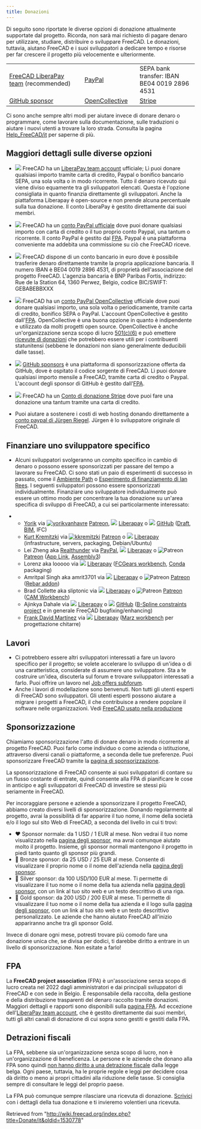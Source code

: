 ```yaml
---
title: Donazioni
---
```


Di seguito sono riportate le diverse opzioni di donazione attualmente supportate dal progetto. Ricorda, non sarà mai richiesto di pagare denaro per utilizzare, studiare, distribuire o sviluppare FreeCAD. Le donazioni, tuttavia, aiutano FreeCAD e i suoi sviluppatori a dedicare tempo e risorse per far crescere il progetto più velocemente e ulteriormente.

|                                                                       |     |                                                                         |     |                                                        |
| --------------------------------------------------------------------- | --- | ----------------------------------------------------------------------- | --- | ------------------------------------------------------ |
| [FreeCAD LiberaPay team](https://liberapay.com/FreeCAD) (recommended) |     | [PayPal](https://www.paypal.com/donate/?hosted_button_id=M3Z8BGW6DB69Q) |     | SEPA bank transfer: IBAN BE04 0019 2896 4531           |
| [GitHub sponsor](https://github.com/sponsors/FreeCAD)                 |     | [OpenCollective](https://opencollective.com/freecad)                    |     | [Stripe](https://donate.stripe.com/14k3ei9TYgwFclq145) |

Ci sono anche sempre altri modi per aiutare invece di donare denaro o programmare, come lavorare sulla documentazione, sulle traduzioni o aiutare i nuovi utenti a trovare la loro strada. Consulta la pagina [Help_FreeCAD/it](/Help_FreeCAD/it "Help FreeCAD/it") per saperne di più.

## Maggiori dettagli sulle diverse opzioni

- ![](/images/Liberapay_logo.svg) FreeCAD ha un [LiberaPay team account](https://liberapay.com/FreeCAD) ufficiale; Lì puoi donare qualsiasi importo tramite carta di credito, Paypal o bonifico bancario SEPA, una sola volta o in modo ricorrente. Tutto il denaro ricevuto qui viene diviso equamente tra gli sviluppatori elencati. Questa è l'opzione consigliata in quanto finanzia direttamente gli sviluppatori. Anche la piattaforma Liberapay è open-source e non prende alcuna percentuale sulla tua donazione. Il conto LiberaPay è gestito direttamente dai suoi membri.

* [![](https://upload.wikimedia.org/wikipedia/commons/b/b7/PayPal_Logo_Icon_2014.svg)](/File:PayPal_Logo_Icon_2014.svg) FreeCAD ha un [conto PayPal ufficiale](https://www.paypal.com/donate/?hosted_button_id=M3Z8BGW6DB69Q) dove puoi donare qualsiasi importo con carta di credito o il tuo proprio conto Paypal, una tantum o ricorrente. Il conto PayPal è gestito dal [FPA](https://github.com/FreeCAD/FPA). Paypal è una piattaforma conveniente ma addebita una commissione su ciò che FreeCAD riceve.

- ![](/images/SepaLogoEN.jpg) FreeCAD dispone di un conto bancario in euro dove è possibile trasferire denaro direttamente tramite la propria applicazione bancaria. Il numero IBAN è BE04 0019 2896 4531, di proprietà dell'associazione del progetto FreeCAD. L'agenzia bancaria è BNP Paribas Fortis, indirizzo: Rue de la Station 64, 1360 Perwez, Belgio, codice BIC/SWIFT: GEBABEBBXXX

- ![](/images/Opencollective_logo.svg) FreeCAD ha un [conto PayPal OpenCollective](https://opencollective.com/freecad) ufficiale dove puoi donare qualsiasi importo, una sola volta o periodicamente, tramite carta di credito, bonifico SEPA o PayPal. L'account OpenCollective è gestito dall'[FPA](https://github.com/FreeCAD/FPA). OpenCollective è una buona opzione in quanto è indipendente e utilizzato da molti progetti open source. OpenCollective è anche un'organizzazione senza scopo di lucro [501(c)(6)](<https://en.wikipedia.org/wiki/501(c)_organization>) e può emettere [ricevute di donazioni](https://docs.opencollective.com/help/financial-contributors/receipts) che potrebbero essere utili per i contribuenti statunitensi (sebbene le donazioni non siano generalmente deducibili dalle tasse).

* [![](https://upload.wikimedia.org/wikipedia/commons/b/b3/GitHub.svg)](/File:GitHub.svg) [GitHub sponsors](https://github.com/sponsors/FreeCAD) è una piattaforma di sponsorizzazione offerta da GitHub, dove è ospitato il codice sorgente di FreeCAD. Lì puoi donare qualsiasi importo mensile a FreeCAD, tramite carta di credito o Paypal. L'account degli sponsor di GitHub è gestito dall'[FPA](https://github.com/FreeCAD/FPA).

- ![](/images/Stripe-logo.png) FreeCAD ha un [Conto di donazione Stripe](https://donate.stripe.com/14k3ei9TYgwFclq145) dove puoi fare una donazione una tantum tramite una carta di credito.

* Puoi aiutare a sostenere i costi di web hosting donando direttamente a [conto paypal di Jürgen Riegel](https://www.paypal.com/cgi-bin/webscr?item_name=Donation+to+FreeCAD&cmd=_donations&business=Mail%40juergen-riegel.net). Jürgen è lo sviluppatore originale di FreeCAD.

## Finanziare uno sviluppatore specifico

- Alcuni sviluppatori svolgeranno un compito specifico in cambio di denaro o possono essere sponsorizzati per passare del tempo a lavorare su FreeCAD. Ci sono stati un paio di esperimenti di successo in passato, come il [Ambiente Path](/Path_Workbench/it "Path Workbench/it") o [Esperimento di finanziamento di Ian Rees](https://opendeveloperfunding.wordpress.com/). I seguenti sviluppatori possono essere sponsorizzati individualmente. Finanziare uno sviluppatore individualmente può essere un ottimo modo per concentrare la tua donazione su un'area specifica di sviluppo di FreeCAD, a cui sei particolarmente interessato:

- - [Yorik](/User:Yorik "User:Yorik") via [![yorikvanhavre](/images/Patreonporange.png)](https://www.patreon.com/yorikvanhavre "yorikvanhavre ") [Patreon](https://www.patreon.com/yorikvanhavre), ![](/images/Liberapay_logo.svg) [Liberapay](https://liberapay.com/yorik) o [![](https://upload.wikimedia.org/wikipedia/commons/b/b3/GitHub.svg)](/File:GitHub.svg) [GitHub](https://github.com/sponsors/yorikvanhavre) ([Draft](/Draft_Workbench/it "Draft Workbench/it"), [BIM](/BIM_Workbench/it "BIM Workbench/it"), IFC)
  - [Kurt Kremitzki](/User:Kkremitzki "User:Kkremitzki") via [![kkremitzki](/images/Patreonporange.png)](https://www.patreon.com/kkremitzki "kkremitzki ") [Patreon](https://www.patreon.com/kkremitzki) o ![](/images/Liberapay_logo.svg) [Liberapay](https://liberapay.com/kkremitzki) (infrastructure, servers, packaging, Debian/Ubuntu)
  - Lei Zheng aka [Realthunder](https://github.com/realthunder) via [PayPal](https://www.paypal.com/cgi-bin/webscr?cmd=_s-xclick&hosted_button_id=2SM8GY3U2UUJN), ![](/images/Liberapay_logo.svg) [Liberapay](https://liberapay.com/realthunder/) o ![Patreon](/images/Patreonporange.png) [Patreon](https://www.patreon.com/thundereal) ([App Link](/App_Link/it "App Link/it"), [Assembly3](/Assembly3/it "Assembly3/it"))
  - Lorenz aka looooo via ![](/images/Liberapay_logo.svg) [Liberapay](https://liberapay.com/looooo/donate) ([FCGears workbench](https://github.com/looooo/freecad.gears), [Conda](/Conda/it "Conda/it") packaging)
  - Amritpal Singh aka amrit3701 via ![](/images/Liberapay_logo.svg) [Liberapay](https://liberapay.com/amrit3701) o ![Patreon](/images/Patreonporange.png) [Patreon](https://www.patreon.com/amrit3701) ([Rebar addon](https://github.com/amrit3701/FreeCAD-Reinforcement))
  - Brad Collette aka sliptonic via ![](/images/Liberapay_logo.svg) [Liberapay](https://liberapay.com/sliptonic/donate) o ![Patreon](/images/Patreonporange.png) [Patreon](https://www.patreon.com/sliptonic) ([CAM Workbench](/CAM_Workbench/it "CAM Workbench/it"))
  - Ajinkya Dahale via ![](/images/Liberapay_logo.svg) [Liberapay](https://liberapay.com/ajinkyadahale/) o [![](https://upload.wikimedia.org/wikipedia/commons/b/b3/GitHub.svg)](/File:GitHub.svg) [GitHub](https://github.com/sponsors/AjinkyaDahale/) ([B-Spline constraints project](https://forum.freecadweb.org/viewtopic.php?f=9&t=71130) e in generale FreeCAD bugfixing/enhancing)
  - [Frank David Martínez](/User:Mnesarco "User:Mnesarco") via ![](/images/Liberapay_logo.svg) [Liberapay](https://liberapay.com/mnesarco/) ([Marz workbench](https://github.com/mnesarco/MarzWorkbench) per progettazione chitarre)

## Lavori

- Ci potrebbero essere altri sviluppatori interessati a fare un lavoro specifico per il progetto; se volete accelerare lo sviluppo di un'idea o di una caratteristica, considerate di assumere uno sviluppatore. Sta a te costruire un'idea, discuterla sul forum e trovare sviluppatori interessati a farlo. Puoi offrire un lavoro nel [Job offers subforum](https://forum.freecadweb.org/viewforum.php?f=31).
- Anche i lavori di modellazione sono benvenuti. Non tutti gli utenti esperti di FreeCAD sono sviluppatori. Gli utenti esperti possono aiutare a migrare i progetti a FreeCAD, il che contribuisce a rendere popolare il software nelle organizzazioni. Vedi [FreeCAD usato nella produzione](/FreeCAD_used_in_production "FreeCAD used in production")

## Sponsorizzazione

Chiamiamo sponsorizzazione l'atto di donare denaro in modo ricorrente al progetto FreeCAD. Puoi farlo come individuo o come azienda o istituzione, attraverso diversi canali o piattaforme, a seconda delle tue preferenze. Puoi sponsorizzare FreeCAD tramite la [pagina di sponsorizzazione](https://www.freecad.org/sponsor.php).

La sponsorizzazione di FreeCAD consente ai suoi sviluppatori di contare su un flusso costante di entrate, quindi consente alla FPA di pianificare le cose in anticipo e agli sviluppatori di FreeCAD di investire se stessi più seriamente in FreeCAD.

Per incoraggiare persone e aziende a sponsorizzare il progetto FreeCAD, abbiamo creato diversi livelli di sponsorizzazione. Donando regolarmente al progetto, avrai la possibilità di far apparire il tuo nome, il nome della società e/o il logo sul sito Web di FreeCAD, a seconda del livello in cui ti trovi:

- ♥ Sponsor normale: da 1 USD / 1 EUR al mese. Non vedrai il tuo nome visualizzato nella [pagina degli sponsor](https://www.freecad.org/sponsor.php), ma avrai comunque aiutato molto il progetto. Insieme, gli sponsor normali mantengono il progetto in piedi tanto quanto gli sponsor più grandi.
- 🥉 Bronze sponsor: da 25 USD / 25 EUR al mese. Consente di visualizzare il proprio nome o il nome dell'azienda nella [pagina degli sponsor](https://www.freecad.org/sponsor.php).
- 🥈 Silver sponsor: da 100 USD/100 EUR al mese. Ti permette di visualizzare il tuo nome o il nome della tua azienda nella [pagina degli sponsor](https://www.freecad.org/sponsor.php), con un link al tuo sito web e un testo descrittivo di una riga.
- 🥇 Gold sponsor: da 200 USD / 200 EUR al mese. Ti permette di visualizzare il tuo nome o il nome della tua azienda e il logo sulla [pagina degli sponsor](https://www.freecad.org/sponsor.php), con un link al tuo sito web e un testo descrittivo personalizzato. Le aziende che hanno aiutato FreeCAD all'inizio appariranno anche tra gli sponsor Gold.

Invece di donare ogni mese, potresti trovare più comodo fare una donazione unica che, se divisa per dodici, ti darebbe diritto a entrare in un livello di sponsorizzazione. Non esitate a farlo!

## FPA

La **FreeCAD project association** (FPA) è un'associazione senza scopo di lucro creata nel 2022 dagli amministratori e dai principali sviluppatori di FreeCAD e con sede in Belgio. È responsabile della raccolta, della gestione e della distribuzione trasparenti del denaro raccolto tramite donazioni. Maggiori dettagli e rapporti sono disponibili sulla [pagina FPA](https://github.com/FreeCAD/FPA). Ad eccezione dell'[LiberaPay team account](https://liberapay.com/FreeCAD), che è gestito direttamente dai suoi membri, tutti gli altri canali di donazione di cui sopra sono gestiti e gestiti dalla FPA.

## Detrazioni fiscali

La FPA, sebbene sia un'organizzazione senza scopo di lucro, non è un'organizzazione di beneficenza. Le persone e le aziende che donano alla FPA sono quindi [non hanno diritto a una detrazione fiscale](https://finances.belgium.be/fr/particuliers/avantages_fiscaux/dons) dalla legge belga. Ogni paese, tuttavia, ha le proprie regole e leggi per decidere cosa dà diritto o meno ai propri cittadini alla riduzione delle tasse. Si consiglia sempre di consultare le leggi del proprio paese.

La FPA può comunque sempre rilasciare una ricevuta di donazione. [Scrivici](mailto:fpa@freecad.org) con i dettagli della tua donazione e ti invieremo volentieri una ricevuta.

Retrieved from "<http://wiki.freecad.org/index.php?title=Donate/it&oldid=1530778>"
